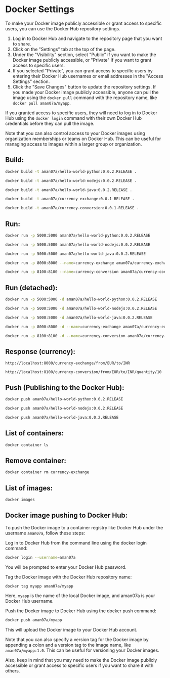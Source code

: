 # Docker Settings

To make your Docker image publicly accessible or grant access to specific users, you can use the Docker Hub repository settings.

1. Log in to Docker Hub and navigate to the repository page that you want to share.
2. Click on the "Settings" tab at the top of the page.
3. Under the "Visibility" section, select "Public" if you want to make the Docker image publicly accessible, or "Private" if you want to grant access to specific users.
4. If you selected "Private", you can grant access to specific users by entering their Docker Hub usernames or email addresses in the "Access Settings" section.
5. Click the "Save Changes" button to update the repository settings.
If you made your Docker image publicly accessible, anyone can pull the image using the `docker pull` command with the repository name, like `docker pull aman07a/myapp`.

If you granted access to specific users, they will need to log in to Docker Hub using the `docker login` command with their own Docker Hub credentials before they can pull the image.

Note that you can also control access to your Docker images using organization memberships or teams on Docker Hub. This can be useful for managing access to images within a larger group or organization.

## Build:
```bash
docker build -t aman07a/hello-world-python:0.0.2.RELEASE .
```
```bash
docker build -t aman07a/hello-world-nodejs:0.0.2.RELEASE .
```
```bash
docker build -t aman07a/hello-world-java:0.0.2.RELEASE .
```
```bash
docker build -t aman07a/currency-exchange:0.0.1-RELEASE .
```
```bash
docker build -t aman07a/currency-conversion:0.0.1-RELEASE .
```

## Run:
```bash
docker run -p 5000:5000 aman07a/hello-world-python:0.0.2.RELEASE
```
```bash
docker run -p 5000:5000 aman07a/hello-world-nodejs:0.0.2.RELEASE
```
```bash
docker run -p 5000:5000 aman07a/hello-world-java:0.0.2.RELEASE
```
```bash
docker run -p 8000:8000 --name=currency-exchange aman07a/currency-exchange:0.0.1-RELEASE
```
```bash
docker run -p 8100:8100 --name=currency-conversion aman07a/currency-conversion:0.0.1-RELEASE
```

## Run (detached):
```bash
docker run -p 5000:5000 -d aman07a/hello-world-python:0.0.2.RELEASE
```
```bash
docker run -p 5000:5000 -d aman07a/hello-world-nodejs:0.0.2.RELEASE
```
```bash
docker run -p 5000:5000 -d aman07a/hello-world-java:0.0.2.RELEASE
```
```bash
docker run -p 8000:8000 -d --name=currency-exchange aman07a/currency-exchange:0.0.1-RELEASE
```
```bash
docker run -p 8100:8100 -d --name=currency-conversion aman07a/currency-conversion:0.0.1-RELEASE
```

## Response (currency):
```url
http://localhost:8000/currency-exchange/from/EUR/to/INR
```
```url
http://localhost:8100/currency-conversion/from/EUR/to/INR/quantity/10
```

## Push (Publishing to the Docker Hub):
```bash
docker push aman07a/hello-world-python:0.0.2.RELEASE
```
```bash
docker push aman07a/hello-world-nodejs:0.0.2.RELEASE
```
```bash
docker push aman07a/hello-world-java:0.0.2.RELEASE
```

## List of containers:
```bash
docker container ls
```

## Remove container:
```bash
docker container rm currency-exchange
```

## List of images:
```bash
docker images
```

## Docker image pushing to Docker Hub:
To push the Docker image to a container registry like Docker Hub under the username `aman07a`, follow these steps:

Log in to Docker Hub from the command line using the docker login command:
```bash
docker login --username=aman07a
```
You will be prompted to enter your Docker Hub password.

Tag the Docker image with the Docker Hub repository name:
```bash
docker tag myapp aman07a/myapp
```
Here, `myapp` is the name of the local Docker image, and aman07a is your Docker Hub username.

Push the Docker image to Docker Hub using the docker push command:
```bash
docker push aman07a/myapp
```
This will upload the Docker image to your Docker Hub account.

Note that you can also specify a version tag for the Docker image by appending a colon and a version tag to the image name, like `aman07a/myapp:1.0`. This can be useful for versioning your Docker images.

Also, keep in mind that you may need to make the Docker image publicly accessible or grant access to specific users if you want to share it with others.
